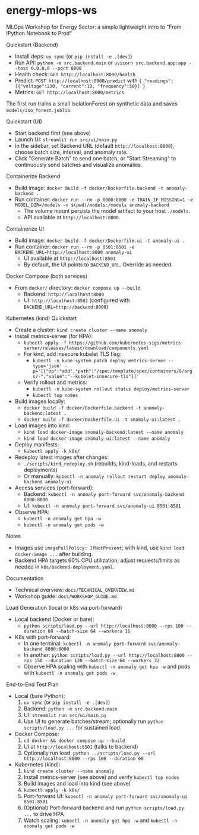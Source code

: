 # energy-mlops-ws
MLOps Workshop for Energy Sector: a simple lightweight intro to "From IPython Notebook to Prod"

Quickstart (Backend)
- Install deps: `uv sync` (or `pip install -e .[dev]`)
- Run API: `python -m src.backend.main` or `uvicorn src.backend.app:app --host 0.0.0.0 --port 8000`
- Health check: `GET http://localhost:8000/health`
- Predict: `POST http://localhost:8000/predict` with `{ "readings": [{"voltage":230, "current":10, "frequency":50}] }`
- Metrics: `GET http://localhost:8000/metrics`

The first run trains a small IsolationForest on synthetic data and saves `models/iso_forest.joblib`.

Quickstart (UI)
- Start backend first (see above)
- Launch UI: `streamlit run src/ui/main.py`
- In the sidebar, set Backend URL (default `http://localhost:8000`), choose batch size, interval, and anomaly rate.
- Click "Generate Batch" to send one batch, or "Start Streaming" to continuously send batches and visualize anomalies.

Containerize Backend
- Build image: `docker build -f docker/Dockerfile.backend -t anomaly-backend .`
- Run container: `docker run --rm -p 8000:8000 -e TRAIN_IF_MISSING=1 -e MODEL_DIR=/models -v $(pwd)/models:/models anomaly-backend`
  - The volume mount persists the model artifact to your host `./models`.
  - API available at `http://localhost:8000`.

Containerize UI
- Build image: `docker build -f docker/Dockerfile.ui -t anomaly-ui .`
- Run container: `docker run --rm -p 8501:8501 -e BACKEND_URL=http://localhost:8000 anomaly-ui`
  - UI available at `http://localhost:8501`
  - By default, the UI points to `BACKEND_URL`. Override as needed.

Docker Compose (both services)
- From `docker/` directory: `docker compose up --build`
  - Backend: `http://localhost:8000`
  - UI: `http://localhost:8501` (configured with `BACKEND_URL=http://backend:8000`)

Kubernetes (kind) Quickstart
- Create a cluster: `kind create cluster --name anomaly`
- Install metrics-server (for HPA):
  - `kubectl apply -f https://github.com/kubernetes-sigs/metrics-server/releases/latest/download/components.yaml`
  - For kind, add insecure kubelet TLS flag:
    - `kubectl -n kube-system patch deploy metrics-server --type='json' -p='[{"op":"add","path":"/spec/template/spec/containers/0/args/-","value":"--kubelet-insecure-tls"}]'`
  - Verify rollout and metrics:
    - `kubectl -n kube-system rollout status deploy/metrics-server`
    - `kubectl top nodes`
- Build images locally:
  - `docker build -f docker/Dockerfile.backend -t anomaly-backend:latest .`
  - `docker build -f docker/Dockerfile.ui -t anomaly-ui:latest .`
- Load images into kind:
  - `kind load docker-image anomaly-backend:latest --name anomaly`
  - `kind load docker-image anomaly-ui:latest --name anomaly`
- Deploy manifests:
  - `kubectl apply -k k8s/`
- Redeploy latest images after changes:
  - `./scripts/kind_redeploy.sh` (rebuilds, kind-loads, and restarts deployments)
  - Or manually: `kubectl -n anomaly rollout restart deploy anomaly-backend anomaly-ui`
- Access services (port-forward):
  - Backend: `kubectl -n anomaly port-forward svc/anomaly-backend 8000:8000`
  - UI: `kubectl -n anomaly port-forward svc/anomaly-ui 8501:8501`
- Observe HPA:
  - `kubectl -n anomaly get hpa -w`
  - `kubectl -n anomaly get pods -w`

Notes
- Images use `imagePullPolicy: IfNotPresent`; with kind, use `kind load docker-image ...` after building.
- Backend HPA targets 60% CPU utilization; adjust requests/limits as needed in `k8s/backend-deployment.yaml`.

Documentation
- Technical overview: `docs/TECHNICAL_OVERVIEW.md`
- Workshop guide: `docs/WORKSHOP_GUIDE.md`

Load Generation (local or k8s via port-forward)
- Local backend (Docker or bare):
  - `python scripts/load.py --url http://localhost:8000 --rps 100 --duration 60 --batch-size 64 --workers 16`
- K8s with port-forward:
  - In one terminal: `kubectl -n anomaly port-forward svc/anomaly-backend 8000:8000`
  - In another: `python scripts/load.py --url http://localhost:8000 --rps 150 --duration 120 --batch-size 64 --workers 32`
  - Observe HPA scaling with `kubectl -n anomaly get hpa -w` and pods with `kubectl -n anomaly get pods -w`.

End-to-End Test Plan
- Local (bare Python):
  1) `uv sync` (or `pip install -e .[dev]`)
  2) Backend: `python -m src.backend.main`
  3) UI: `streamlit run src/ui/main.py`
  4) Use UI to generate batches/stream; optionally run `python scripts/load.py ...` for sustained load.
- Docker Compose:
  1) `cd docker && docker compose up --build`
  2) UI at `http://localhost:8501` (talks to backend)
  3) Optionally run load: `python ../scripts/load.py --url http://localhost:8000 --rps 100 --duration 60`
- Kubernetes (kind):
  1) `kind create cluster --name anomaly`
  2) Install metrics-server (see above) and verify `kubectl top nodes`
  3) Build images and load into kind (see above)
  4) `kubectl apply -k k8s/`
  5) Port-forward UI: `kubectl -n anomaly port-forward svc/anomaly-ui 8501:8501`
  6) (Optional) Port-forward backend and run `python scripts/load.py ...` to drive HPA
  7) Watch scaling: `kubectl -n anomaly get hpa -w` and `kubectl -n anomaly get pods -w`
